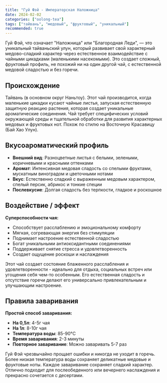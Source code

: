 ```yaml
---
title: "Гуй Фэй - Императорская Наложница"
date: 2024-02-02
categories: ["oolong-tea"]
tags: ["тайвань", "медовый", "фруктовый", "уникальный"]
recommended: true
---
```


Гуй Фэй, что означает "Наложница" или "Благородная Леди", — это уникальный тайваньский улун, который развивает свой характерный медово-сладкий характер через естественное взаимодействие с чайными цикадками (маленькими насекомыми). Это создает сложный, фруктовый профиль, не похожий ни на один другой чай, с естественной медовой сладостью и без горечи.

## Происхождение

Тайвань (в основном округ Наньтоу). Этот чай производится, когда маленькие цикадки кусают чайные листья, запуская естественную защитную реакцию растения, которая создает уникальные ароматические соединения. Чай требует специфических условий окружающей среды и тщательной обработки для развития характерных медовых и фруктовых нот. Похож по стилю на Восточную Красавицу (Бай Хао Улун).

## Вкусоароматический профиль

- **Внешний вид**: Разноцветные листья с белыми, зелеными, коричневыми и красными оттенками
- **Аромат**: Интенсивная медовая сладость со спелыми фруктами, мускатным виноградом и цветочными нотами
- **Вкус**: Естественно сладкий с выраженным медовым характером, спелый персик, абрикос и тонкие специи
- **Послевкусие**: Долгая сладость без терпкости, гладкое и роскошное

## Воздействие / эффект

**Суперспособности чая:**
- Способствует расслаблению и эмоциональному комфорту
- Мягкая, согревающая энергия без стимуляции
- Поднимает настроение естественной сладостью
- Богат уникальными антиоксидантными соединениями
- Поддерживает снятие стресса и удовлетворенность
- Создает ощущение роскоши и наслаждения

Этот чай создает состояние блаженного расслабления и удовлетворенности - идеально для отдыха, социальных встреч или угощения себя чем-то особенным. Его естественная сладость и отсутствие горечи делают его универсально привлекательным и улучшающим настроение.

## Правила заваривания

**Простой способ заваривания:**
- **На 0,5л**: 4-5г чая
- **На 1л**: 8-10г чая
- **Температура воды**: 85-90°C
- **Время заваривания**: 2-3 минуты
- **Повторное заваривание**: Можно заваривать 5-7 раз

Гуй Фэй чрезвычайно прощает ошибки и никогда не уходит в горечь. Более низкая температура воды сохраняет деликатные медовые и фруктовые ноты. Каждое заваривание сохраняет сладкий характер. Отлично подходит для послеобеденного или вечернего наслаждения и прекрасно сочетается с десертами.
